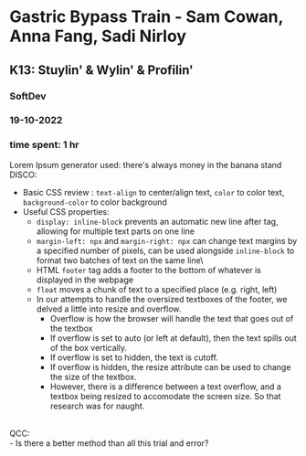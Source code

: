 # Gastric Bypass Train - Sam Cowan, Anna Fang, Sadi Nirloy
## K13: Stuylin' & Wylin' & Profilin'
### SoftDev
### 19-10-2022
### time spent: 1 hr

Lorem Ipsum generator used: there's always money in the banana stand
<br> 
DISCO:
- Basic CSS review : `text-align` to center/align text, `color` to color text, `background-color` to color background
- Useful CSS properties:
	- `display: inline-block` prevents an automatic new line after tag, allowing for multiple text parts on one line
	- `margin-left: npx` and `margin-right: npx` can change text margins by a specified number of pixels, can be used alongside `inline-block` to format two batches of text on the same line\
	- HTML `footer` tag adds a footer to the bottom of whatever is displayed in the webpage
	- `float` moves a chunk of text to a specified place (e.g. right, left)
	- In our attempts to handle the oversized textboxes of the footer, we delved a little into resize and overflow.
		- Overflow is how the browser will handle the text that goes out of the textbox
		- If overflow is set to auto (or left at default), then the text spills out of the box vertically.
		- If overflow is set to hidden, the text is cutoff.
		- If overflow is hidden, the resize attribute can be used to change the size of the textbox.
		- However, there is a difference between a text overflow, and a textbox being resized to accomodate the screen size. So that research was for naught.
<br>
QCC: <br>
- Is there a better method than all this trial and error?
